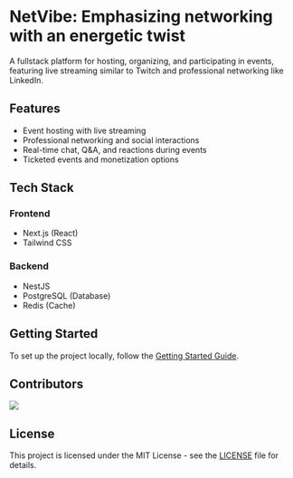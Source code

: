 # NetVibe: Emphasizing networking with an energetic twist

A fullstack platform for hosting, organizing, and participating in events, featuring live streaming similar to Twitch and professional networking like LinkedIn.

## Features

- Event hosting with live streaming
- Professional networking and social interactions
- Real-time chat, Q&A, and reactions during events
- Ticketed events and monetization options

## Tech Stack

### Frontend

- Next.js (React)
- Tailwind CSS

### Backend

- NestJS
- PostgreSQL (Database)
- Redis (Cache)

## Getting Started

To set up the project locally, follow the [Getting Started Guide](./CONTRIBUTING.md#getting-started).


## Contributors

<img src="https://contrib.rocks/image?repo=building-for-fun/NetVibe" />

## License

This project is licensed under the MIT License - see the [LICENSE](LICENSE) file for details.
